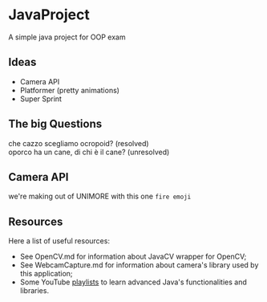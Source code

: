 # JavaProject

A simple java project for OOP exam

## Ideas

- Camera API
- Platformer (pretty animations)
- Super Sprint

## The big Questions

che cazzo scegliamo ocropoid? (resolved)
\
oporco ha un cane, di chi è il cane? (unresolved)

## Camera API
we're making out of UNIMORE with this one `fire emoji`

## Resources
Here a list of useful resources:
* See OpenCV.md for information about JavaCV wrapper for OpenCV;
* See WebcamCapture.md for information about camera's library used by this application;
* Some YouTube [playlists](https://www.youtube.com/@GenuineCoder/playlists) to learn advanced Java's functionalities and libraries.